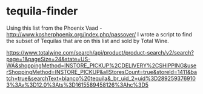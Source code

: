 # tequila-finder

Using this list from the Phoenix Vaad - http://www.kosherphoenix.org/index.php/passover/ I wrote a script to find the subset of Tequilas that are on this list and sold by Total Wine.

https://www.totalwine.com/search/api/product/product-search/v2/search?page=1&pageSize=24&state=US-WA&shoppingMethod=INSTORE_PICKUP%2CDELIVERY%2CSHIPPING&userShoppingMethod=INSTORE_PICKUP&allStoresCount=true&storeId=1411&batch=true&searchText=blanco%20tequila&_br_uid_2=uid%3D2892593769103%3Av%3D12.0%3Ats%3D1615589458126%3Ahc%3D5
